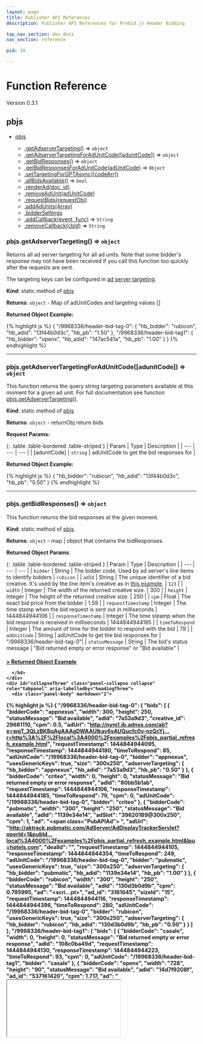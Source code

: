 ```yaml
---
layout: page
title: Publisher API References
description: Publisher API References for Prebid.js Header Bidding

top_nav_section: dev_docs
nav_section: reference

pid: 10

---
```


<div class="bs-docs-section" markdown="1">

# Function Reference

Version 0.3.1

<a name="module_pbjs"></a>


## pbjs

* [pbjs](#module_pbjs)

  * [.getAdserverTargeting()](#module_pbjs.getAdserverTargeting) ⇒ `object`
  * [.getAdserverTargetingForAdUnitCode([adunitCode])](#module_pbjs.getAdserverTargetingForAdUnitCode) ⇒ `object`
  * [.getBidResponses()](#module_pbjs.getBidResponses) ⇒ `object`
  * [.getBidResponsesForAdUnitCode(adUnitCode)](#module_pbjs.getBidResponsesForAdUnitCode) ⇒ `Object`
  * [.setTargetingForGPTAsync([codeArr])](#module_pbjs.setTargetingForGPTAsync)
  * [.allBidsAvailable()](#module_pbjs.allBidsAvailable) ⇒ `bool`
  * [.renderAd(doc, id)](#module_pbjs.renderAd)
  * [.removeAdUnit(adUnitCode)](#module_pbjs.removeAdUnit)
  * [.requestBids(requestObj)](#module_pbjs.requestBids)
  * [.addAdUnits(Array)](#module_pbjs.addAdUnits)
  * [.bidderSettings](#module_pbjs.bidderSettings)
  * [.addCallback(event, func)](#module_pbjs.addCallback) ⇒ `String`
  * [.removeCallback(cbId)](#module_pbjs.removeCallback) ⇒ `String`

<a name="module_pbjs.getAdserverTargeting"></a>

### pbjs.getAdserverTargeting() ⇒ `object`
Returns all ad server targeting for all ad units. Note that some bidder's response may not have been received if you call this function too quickly after the requests are sent.

The targeting keys can be configured in [ad server targeting](#module_pbjs.bidderSettings).

**Kind**: static method of [pbjs](#module_pbjs)

**Returns**: `object` - Map of adUnitCodes and targeting values []

**Returned Object Example:**

{% highlight js %}
{
  "/9968336/header-bid-tag-0": {
    "hb_bidder": "rubicon",
    "hb_adid": "13f44b0d3c",
    "hb_pb": "1.50"
  },
  "/9968336/header-bid-tag1": {
    "hb_bidder": "openx",
    "hb_adid": "147ac541a",
    "hb_pb": "1.00"
  }
}
{% endhighlight %}

<hr class="full-rule">

<a name="module_pbjs.getAdserverTargetingForAdUnitCode"></a>

### pbjs.getAdserverTargetingForAdUnitCode([adunitCode]) ⇒ `object`
This function returns the query string targeting parameters available at this moment for a given ad unit. For full documentation see function [pbjs.getAdserverTargeting()](#module_pbjs.getAdserverTargeting).

**Kind**: static method of [pbjs](#module_pbjs)

**Returns**: `object` - returnObj return bids

**Request Params:**

{: .table .table-bordered .table-striped }
| Param | Type | Description |
| --- | --- | --- |
| [adunitCode] | `string` | adUnitCode to get the bid responses for |

**Returned Object Example:**

{% highlight js %}
{
  "hb_bidder": "rubicon",
  "hb_adid": "13f44b0d3c",
  "hb_pb": "0.50"
}
{% endhighlight %}

<hr class="full-rule">

<a name="module_pbjs.getBidResponses"></a>

### pbjs.getBidResponses() ⇒ `object`
This function returns the bid responses at the given moment.

**Kind**: static method of [pbjs](#module_pbjs).

**Returns**: `object` - map | object that contains the bidResponses.


**Returned Object Params**:

{: .table .table-bordered .table-striped }
| Param | Type | Description |
| --- | --- | --- |
| `bidder` | String | The bidder code. Used by ad server's line items to identify bidders | `rubicon` |
| `adId` | String |  The unique identifier of a bid creative. It's used by the line item's creative as in [this example](adops.html#creative-setup). | `123` |
| `width` | Integer | The width of the returned creative size. | 300 |
| `height` | Integer | The height of the returned creative size. | 250 |
| `cpm` | Float | The exact bid price from the bidder | 1.59 |
| `requestTimestamp` | Integer | The time stamp when the bid request is sent out in milliseconds | 1444844944106 |
| `responseTimestamp` | Integer | The time steamp when the bid response is received in milliseconds | 1444844944185 |
| `timeToRespond` | Integer | The amount of time for the bidder to respond with the bid | 79 |
| `adUnitCode` | String | adUnitCode to get the bid responses for | "/9968336/header-bid-tag-0"|
| `statusMessage` | String | The bid's status message | "Bid returned empty or error response" or "Bid available" |


<div class="panel-group" id="accordion" role="tablist" aria-multiselectable="true">

  <div class="panel panel-default">
    <div class="panel-heading" role="tab" id="headingThree">
      <h4 class="panel-title">
        <a class="collapsed" role="button" data-toggle="collapse" data-parent="#accordion" href="#collapseThree" aria-expanded="false" aria-controls="collapseThree">
          > Returned Object Example
        </a>

      </h4>
    </div>
    <div id="collapseThree" class="panel-collapse collapse" role="tabpanel" aria-labelledby="headingThree">
      <div class="panel-body" markdown="1">


{% highlight js %}
{
  "/9968336/header-bid-tag-0": {
    "bids": [
      {
        "bidderCode": "appnexus",
        "width": 300,
        "height": 250,
        "statusMessage": "Bid available",
        "adId": "7a53a9d3",
        "creative_id": 29681110,
        "cpm": 0.5,
        "adUrl": "http://nym1.ib.adnxs.com/ab?e=wqT_3QLzBKBqAgAAAgDWAAUIkav6sAUQucfc0v-nzQcYj…r=http%3A%2F%2Flocal%3A4000%2Fexamples%2Fpbjs_partial_refresh_example.html",
        "requestTimestamp": 1444844944095,
        "responseTimestamp": 1444844944180,
        "timeToRespond": 85,
        "adUnitCode": "/19968336/header-bid-tag-0",
        "bidder": "appnexus",
        "usesGenericKeys": true,
        "size": "300x250",
        "adserverTargeting": {
          "hb_bidder": "appnexus",
          "hb_adid": "7a53a9d3",
          "hb_pb": "0.50"
        }
      },
      {
        "bidderCode": "criteo",
        "width": 0,
        "height": 0,
        "statusMessage": "Bid returned empty or error response",
        "adId": "80bb5b1ab",
        "requestTimestamp": 1444844944106,
        "responseTimestamp": 1444844944185,
        "timeToRespond": 79,
        "cpm": 0,
        "adUnitCode": "/19968336/header-bid-tag-0",
        "bidder": "criteo"
      },
      {
        "bidderCode": "pubmatic",
        "width": "300",
        "height": "250",
        "statusMessage": "Bid available",
        "adId": "1139e34e14",
        "adSlot": "39620189@300x250",
        "cpm": 1,
        "ad": "<span class=\"PubAPIAd\"><script src='http://ad.turn.com/server/ads.js?pub=5757398&cch=36757096&code=37127675&l=3…tcGlkPUVERkNGMDY5LTA2ODctNDAxQy04NkMwLTIzQjNFNzI1MzdGNiZwYXNzYmFjaz0w_url='></script></span> <!-- PubMatic Ad Ends -->",
        "adUrl": "http://aktrack.pubmatic.com/AdServer/AdDisplayTrackerServlet?operId=1&pubId…local%3A4000%2Fexamples%2Fpbjs_partial_refresh_example.html&lpu=hotels.com",
        "dealId": "",
        "requestTimestamp": 1444844944105,
        "responseTimestamp": 1444844944354,
        "timeToRespond": 249,
        "adUnitCode": "/19968336/header-bid-tag-0",
        "bidder": "pubmatic",
        "usesGenericKeys": true,
        "size": "300x250",
        "adserverTargeting": {
          "hb_bidder": "pubmatic",
          "hb_adid": "1139e34e14",
          "hb_pb": "1.00"
        }
      },
      {
        "bidderCode": "rubicon",
        "width": "300",
        "height": "250",
        "statusMessage": "Bid available",
        "adId": "130d3b0d9b",
        "cpm": 0.795995,
        "ad": "<scri...pt>",
        "ad_id": "3161645",
        "sizeId": "15",
        "requestTimestamp": 1444844944116,
        "responseTimestamp": 1444844944396,
        "timeToRespond": 280,
        "adUnitCode": "/19968336/header-bid-tag-0",
        "bidder": "rubicon",
        "usesGenericKeys": true,
        "size": "300x250",
        "adserverTargeting": {
          "hb_bidder": "rubicon",
          "hb_adid": "130d3b0d9b",
          "hb_pb": "0.50"
        }
      }
    ]
  },
  "/9968336/header-bid-tag1": {
    "bids": [
      {
        "bidderCode": "casale",
        "width": 0,
        "height": 0,
        "statusMessage": "Bid returned empty or error response",
        "adId": "108c0ba49d",
        "requestTimestamp": 1444844944130,
        "responseTimestamp": 1444844944223,
        "timeToRespond": 93,
        "cpm": 0,
        "adUnitCode": "/19968336/header-bid-tag1",
        "bidder": "casale"
      },
      {
        "bidderCode": "openx",
        "width": "728",
        "height": "90",
        "statusMessage": "Bid available",
        "adId": "14d7f9208f",
        "ad_id": "537161420",
        "cpm": 1.717,
        "ad": "<iframe src=...tame>",
        "requestTimestamp": 1444844944130,
        "responseTimestamp": 1444844944490,
        "timeToRespond": 360,
        "adUnitCode": "/19968336/header-bid-tag1",
        "bidder": "openx",
        "usesGenericKeys": true,
        "size": "728x90",
        "adserverTargeting": {
          "hb_bidder": "openx",
          "hb_adid": "14d7f9208f",
          "hb_pb": "1.50"
        }
      }
    ]
  }
}
{% endhighlight %}


</div>
</div>
</div>
</div>



<hr class="full-rule">

<a name="module_pbjs.getBidResponsesForAdUnitCode"></a>

### pbjs.getBidResponsesForAdUnitCode(adUnitCode) ⇒ `Object`

Returns bidResponses for the specified adUnitCode. See full documentation at [pbjs.getBidResponses()](module_pbjs.getBidResponses).

**Kind**: static method of [pbjs](#module_pbjs)

**Returns**: `Object` - bidResponse object

{: .table .table-bordered .table-striped }
| Param | Scope | Type | Description |
| --- | --- | --- | --- |
| adUnitCode | Required | `String` | adUnitCode |

<hr class="full-rule">

<a name="module_pbjs.setTargetingForGPTAsync"></a>

### pbjs.setTargetingForGPTAsync([codeArr])
Set query string targeting on all GPT ad units. The logic for deciding query strings is described in the section Configure AdServer Targeting. Note that this function has to be called after all ad units on page are defined.

**Kind**: static method of [pbjs](#module_pbjs)


{: .table .table-bordered .table-striped }
| Param | Scope | Type | Description |
| --- | --- | --- | -- |
| [codeArr] | Optional | `array` | an array of adUnitodes to set targeting for. |

<hr class="full-rule">

<a name="module_pbjs.allBidsAvailable"></a>

### pbjs.allBidsAvailable() ⇒ `bool`
Returns a bool if all the bids have returned or timed out

**Kind**: static method of [pbjs](#module_pbjs)

**Returns**: `bool` - all bids available

<hr class="full-rule">

<a name="module_pbjs.renderAd"></a>

### pbjs.renderAd(doc, id)
This function will render the ad (based on params) in the given iframe document passed through. Note that doc SHOULD NOT be the parent document page as we can't doc.write() asynchrounsly. This function is usually used in the ad server's creative.

**Kind**: static method of [pbjs](#module_pbjs)


{: .table .table-bordered .table-striped }
| Param | Scope | Type | Description |
| --- | --- | --- | --- |
| doc | Required | `object` | document |
| id | Required | `string` | bid id to locate the ad |


<hr class="full-rule">

<a name="module_pbjs.removeAdUnit"></a>

### pbjs.removeAdUnit(adUnitCode)
Remove adUnit from the pbjs configuration

**Kind**: static method of [pbjs](#module_pbjs)


{: .table .table-bordered .table-striped }
| Param | Scope | Type | Description |
| --- | --- | --- | --- |
| adUnitCode | Required | `String` | the adUnitCode to remove |


<hr class="full-rule">

<a name="module_pbjs.requestBids"></a>

### pbjs.requestBids(requestObj)
Request bids. When `adUnits` or `adUnitCodes` are not specified, request bids for all ad units added.

**Kind**: static method of [pbjs](#module_pbjs)


{: .table .table-bordered .table-striped }
| Param | Scope | Type | Description |
| --- | --- | --- | --- |
| requestObj | Optional | `Object` |  |
| requestObj.adUnitCodes | Optional | `Array of strings` | adUnit codes to request. Use this or requestObj.adUnits |
| requestObj.adUnits | Optional | `Array of objects` | AdUnitObjects to request. Use this or requestObj.adUnitCodes |
| requestObj.timeout | Optional | `Integer` | Timeout for requesting the bids specified in milliseconds |
| requestObj.bidsBackHandler | Optional | `function` | Callback to execute when all the bid responses are back or the timeout hits. |

<hr class="full-rule">

<a name="module_pbjs.addAdUnits"></a>

### pbjs.addAdUnits(Array)
Define ad units and their corresponding header bidding bidders' tag Ids.

**Kind**: static method of [pbjs](#module_pbjs)


{: .table .table-bordered .table-striped }
| Param | Type | Description |
| --- | --- | --- |
| Array | `string` &#124; `Array of strings` | of adUnits or single adUnit Object. |

**Example:**

{% highlight js %}

var adUnits = [{
    code: "div-gpt-ad-1438287399331-0",
    sizes: [[300, 250], [728, 90]],
    bids: [{
        bidder: "openx",
        params: {
            pgid: "2342353",
            unit: "234234",
            jstag_url: "http://..."
        }
    },{
        bidder: "appnexus",
        params: {
            placementId: "234235"
        }
    }]
},{
    code: "div-gpt-ad-1438287399331-1",
    sizes: [[468, 60]],
    bids: [{
        bidder: "rubicon",
        params: {
            rp_account: "4934",
            rp_site: "13945",
            rp_zonesize: "23948-15"
        }
    }]
}];
pbjs.addAdUnits(adUnits);

{% endhighlight %}

**adUnit**

{: .table .table-bordered .table-striped }
|   Name |  Scope   |    Type | Description |
| :----  |:--------| :-------| :----------- |
|  `code` |    required |  string | A unique identifier of an ad unit. This identifier will later be used to set query string targeting on the ad unit. If you're GPT, we recommend entering the slot element ID |
| `sizes` | required |  array | All the sizes that this ad unit can accept. |
| `bids` |  required |  array | An array of bid objects. Find the [complete reference here](bidders.html). |

**bid**

{: .table .table-bordered .table-striped }
|   Name |  Scope   |    Type | Description |
| :----  |:--------| :-------| :----------- |
| `bidder` |    required |  string |    The bidder code. Find the [complete list here](bidders.html). |
| `params` |    required |  object |    The bidder's preferred way of identifying a bid request. Find the [complete reference here](bidders.html). |

<hr class="full-rule">

<a name="module_pbjs.bidderSettings"></a>

### pbjs.bidderSettings


Bidders all have different recommended ad server line item targeting and creative setup. To remove the headache for you, Prebid.js has a default recommended query string targeting setting for all bidders.



#### 1. Keyword targeting for ALL bidders


The below code snippet is the **default** setting for ad server targeting. For each bidder's bid, Prebid.js will set the below 4 keys (`hb_bidder`, `hb_adid`, `hb_pb`, `hb_size`) with their corresponding values. The key value pair targeting is applied to the bid's corresponding ad unit. Your ad ops team will have the ad server's line items target the 4 keys.

If you'd like to customize the key value pairs, you can overwrite the settings as the below example shows. **Note** that once you updated the settings, let your ad ops team know about the change, so they can update the line item targeting accordingly.

By default, only the winning bid (bid with the highest cpm) will be sent to the ad server. However, if you would like all bid responses available sent to the ad server, and hold the decision logic in the ad server, you can do that by specifying `alwaysUseBid` in the bidderSetting. This can be really useful especially when working with a prebid partner not returning a cpm Value (ie: Criteo).

The bidderSettings object can also be really useful to specify your own price bucket function to define the price bucket sent to the ad server.

<a name="bidderSettingsDefault"></a>

There's no need to include the following code if you choose to use the **below default setting**.

{% highlight js %}

pbjs.bidderSettings = {
    standard: {
        alwaysUseBid: false,
        adserverTargeting: [{
            key: "hb_bidder",
            val: function(bidResponse) {
                return bidResponse.bidder;
            }
        }, {
            key: "hb_adid",
            val: function(bidResponse) {
                return bidResponse.adId;
            }
        }, {
            key: "hb_pb",
            val: function(bidResponse) {
                return bidResponse.pbMg;
            }
        }]
    }
}

{% endhighlight %}

<a name="default-keywords">

##### Default keyword targeting prebid.js sends to your ad server:


{: .table .table-bordered .table-striped }
|   Default Key | Scope |    Description     |   Example  |
| :----  |:--------| :-------| :-------|
| hb_pb | Required | The price bucket. Used by the line item to target. | `2.10` |
| hb_adid | Required | The ad Id. Used by the ad server creative to render ad. | `234234` |
| hb_bidder | Required | The bidder code. Useful for logging and reporting to learn about which bidder has higher fill rate/CPM. | `rubicon` |




#### 2. Keyword targeting for a specific bidder

If you'd like more customization (down to the bidder level), prebid.js also provides the API to do so.
Let’s say you still prefer to have a separate set of line items for a bidder. You can overwrite the bidder settings as the below example shows, which overwrites the default AppNexus query string targeting.

**Note that the line item setup has to match the targeting change**.


{% highlight js %}
pbjs.bidderSettings = {
    appnexus: {
      adserverTargeting: [
        {
            key: "apn_pbMg",
            val: function(bidResponse) {
                return bidResponse.pbMg;
            }
        }, {
            key: "apn_adId",
            val: function(bidResponse) {
                return bidResponse.adId;
            }
        }
      ]
    }
}
{% endhighlight %}


The bidder setting for AppNexus is saying: send 2 pairs of key/value strings targeting for every AppNexus bid and for every ad unit. The 1st pair would be `apn_pbMg` => the value of `bidResponse.pbMg`. The 2nd pair would be `apn_adId` => the value of `bidResponse.adId`. You can find the documentation of bidResponse object [here](bidders.html).

Now let's say you would like Criteo bids to always be sent to the adServer, since Criteo isn't sending back a cpm, prebid.js can't order it among the other prebid partners.
You could define your own bidderSetting, only for criteo bidder, that would setup Criteo bid to always be sent to the adserver and not be evaluated against other bids.

{% highlight js %}

pbjs.bidderSettings = {
    standard: {
        alwaysUseBid: true,
        adserverTargeting: [{
            key: "crt_bid",
            val: function(bidResponse) {
                return (bidResponse.statusMessage == "Bid available" ? "true" : "false");
            }
        }]
    }
}

{% endhighlight %}

Now let's say you would like to define you own price bucket function rather than use the ones available by default in prebid.js (pbLg, pbMg, pbHg).You can overwrite the bidder settings as the below example shows:

**Note: this will only impact the price bucket assignation (for ad server targeting). It won't actually impact the cpm value used for ordering the bids.**


{% highlight js %}

pbjs.bidderSettings = {
    standard: {
        alwaysUseBid: false,
        adserverTargeting: [{
            key: "hb_bidder",
            val: function(bidResponse) {
                return bidResponse.bidder;
            }
        }, {
            key: "hb_adid",
            val: function(bidResponse) {
                return bidResponse.adId;
            }
        }, {
            key: "hb_pb",
            val: function(bidResponse) {
                // define your own function to assign price bucket
                if (cpm < 2)
                    return "pb1"; // all bids less than $2 are assigned to price bucket 'pb1'
                if (cpm < 3)
                    return "pb2"; // all bids less than $3 are assigned to price bucket 'pb2'
                if (cpm < 4)
                    return "pb3"; // all bids less than $4 are assigned to price bucket 'pb3'
                if (cpm < 5)
                    return "pb4"; // all bids less than $5 are assigned to price bucket 'pb4'
                if (cpm < 6)
                    return "pb5"; // all bids less than $6 are assigned to price bucket 'pb5'
                return "pb6"; // all bids $6 and above are assigned to price bucket 'pb6'
            }
        }, {
            key: "hb_size",
            val: function(bidResponse) {
                return bidResponse.size;
            }
        }]
    }
}

{% endhighlight %}

#### 3. Adjust bid price for a specific bidder

Some bidders return gross prices, instead of the net prices (what the publisher will actually get paid). For example, a publisher's net price might be 15% below the returned gross price. In this case, the publisher may want to adjust the bidder's returned price to run a true header bidding auction. Otherwise, this bidder's gross price will unfairly win over your other demand sources who report the real price.

{% highlight js %}

pbjs.bidderSettings = {
  standard: { ... }
  aol: {
    bidCpmAdjustment : function(bidCpm){
      // adjust the bid in real time before the auction takes place
      return bidCpm * .85;
    }
  }
};

{% endhighlight %}

Note that in the above example, the AOL bidder will inherit from "standard" adserverTargeting keys, so that you don't have to define the targeting keywords again.

#### function(bidResponse)

{: .table .table-bordered .table-striped }
| Function Name | Description |
| :--- | :---- |
| function(bidResponse) | The function returns a query string targeting value. It is used in pair with the adserverTargeting's `key` param. The key value pair together will be sent for targeting on the ad server's ad unit impression. `bidResponse` is bidder specific and you can find what're available in the [documentation here](bidders.html). |

<a name="bidResponse"></a>

#### Available bidResponse values

{: .table .table-bordered .table-striped }
|   Name |   Type | Description | Example
| :----  |:--------| :-------| :-------|
| `bidder` | String | The bidder code. Used by ad server's line items to identify bidders | `rubicon` |
| `adId` | String |  The unique identifier of a bid creative. It's used by the line item's creative as in [this example](http://prebid.org/adops/step-by-step.html). | `123` |
| `pbLg` | String | The low granularity price bucket at 0.50 increment, capped at $5, floored to 2 decimal places. (0.50, 1.00, 1.50, ..., 5.00) | `1.50` |
| `pbMg` | String | The medium granularity price bucket at 0.10 increment, capped at $20, floored to 2 decimal places. (0.10, 0.20, ..., 19.90, 20.00) | `1.60` |
| `pbHg` | String | The high granularity price bucket at 0.01 increment, capped at $20, floored to 2 decimal places. (0.01, 0.02, ..., 19.99, 20.00) | `1.61` |
| `size` | String | The size of the bid creative. Concatenation of width and height by 'x'. | `300x250` |
| `cpm` | float | The exact bid price from the bidder | 1.59 |


<hr class="full-rule">

<a name="module_pbjs.addCallback"></a>

### pbjs.addCallback(event, func) ⇒ `String`
Add a callback event

**Kind**: static method of [pbjs](#module_pbjs)

**Returns**: `String` - id for callback

{: .table .table-bordered .table-striped }
| Param | Type | Description |
| --- | --- | --- |
| event | `String` | event to attach callback to Options: `adUnitBidsBack` |
| func | `function` | function to execute. Paramaters passed into the function: ((bidResObj&#124;bidResArr), [adUnitCode]); |

<hr class="full-rule">

<a name="module_pbjs.removeCallback"></a>

### pbjs.removeCallback(cbId) ⇒ `String`
Remove a callback event

**Kind**: static method of [pbjs](#module_pbjs)

**Returns**: `String` - id for callback

{: .table .table-bordered .table-striped }
| Param | Type | Description |
| --- | --- | --- |
| cbId | `string` | id of the callback to remove |






</div>



<br>

<br>
